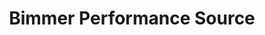 ---
title: "Bimmer Performance Source"
url: /villa-park/bimmer-performance-source/
shop: Autowerkstatt
---